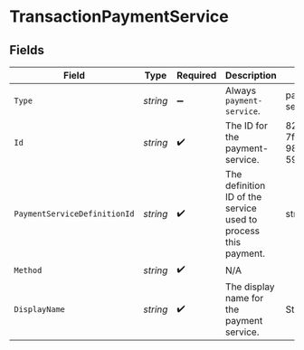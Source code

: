 # TransactionPaymentService


## Fields

| Field                                                          | Type                                                           | Required                                                       | Description                                                    | Example                                                        |
| -------------------------------------------------------------- | -------------------------------------------------------------- | -------------------------------------------------------------- | -------------------------------------------------------------- | -------------------------------------------------------------- |
| `Type`                                                         | *string*                                                       | :heavy_minus_sign:                                             | Always `payment-service`.                                      | payment-service                                                |
| `Id`                                                           | *string*                                                       | :heavy_check_mark:                                             | The ID for the payment-service.                                | 824ff064-7f4b-430b-9801-59aff90d013e                           |
| `PaymentServiceDefinitionId`                                   | *string*                                                       | :heavy_check_mark:                                             | The definition ID of the service used to process this payment. | stripe-card                                                    |
| `Method`                                                       | *string*                                                       | :heavy_check_mark:                                             | N/A                                                            |                                                                |
| `DisplayName`                                                  | *string*                                                       | :heavy_check_mark:                                             | The display name for the payment service.                      | Stripe USA                                                     |